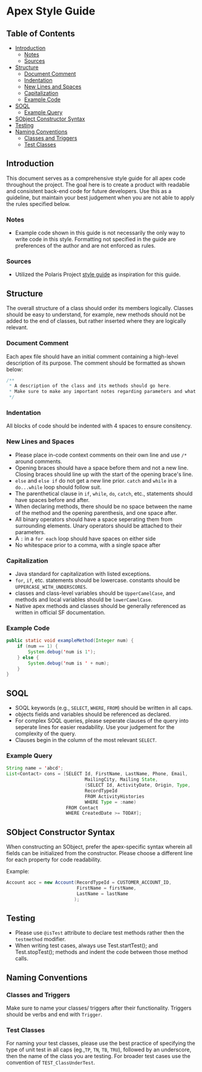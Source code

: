 
# Apex Style Guide

## Table of Contents

* [Introduction](#introduction)
  * [Notes](#notes)
  * [Sources](#sources)
* [Structure](#structure)
  * [Document Comment](#document-comment)
  * [Indentation](#indentation)
  * [New Lines and Spaces](#new-lines-and-spaces)
  * [Capitalization](#capitalizaiton)
  * [Example Code](#example-code)
* [SOQL](#soql)
  * [Example Query](#example-query)
* [SObject Constructor Syntax](#sobject-constructor-syntax)
* [Testing](#testing)
* [Naming Conventions](#naming-conventions)
  * [Classes and Triggers](#classes-and-triggers)
  * [Test Classes](#test-classes)

## Introduction

This document serves as a comprehensive style guide for all apex code throughout the project. The goal here is to create a product with readable and consistent back-end code for future developers. Use this as a guideline, but maintain your best judgement when you are not able to apply the rules specified below.

### Notes

* Example code shown in this guide is not necessarily the only way to write code in this style. Formatting not specified in the guide are preferences of the author and are not enforced as rules.

### Sources

* Utilized the Polaris Project [style guide](https://github.com/PolarisProject/salesforceStyleGuide/blob/master/Apex%20style%20guide.md#istest) as inspiration for this guide.

## Structure

The overall structure of a class should order its members logically. Classes should be easy to understand, for example, new methods should not be added to the end of classes, but rather inserted where they are logically relevant.

### Document Comment

Each apex file should have an initial comment containing a high-level description of its purpose. The comment should be formatted as shown below:

```java
/**
 * A description of the class and its methods should go here.
 * Make sure to make any important notes regarding parameters and what is returned.
 */
```

### Indentation

All blocks of code should be indented with 4 spaces to ensure consitency. 
    
### New Lines and Spaces

* Please place in-code context comments on their own line and use `/*` around comments.
* Opening braces should have a space before them and not a new line. Closing braces should line up with the start of the opening brace's line.
* `else` and `else if` do not get a new line prior. `catch` and `while` in a `do...while` loop should follow suit.
* The parenthetical clause in `if`, `while`, `do`, `catch`, etc., statements should have spaces before and after.
* When declaring methods, there should be no space between the name of the method and the opening parenthesis, and one space after.
* All binary operators should have a space seperating them from surrounding elements. Unary operators should be attached to their parameters.
* A `:` in a `for each` loop should have spaces on either side
* No whitespace prior to a comma, with a single space after

### Capitalization

* Java standard for capitalization with listed exceptions.
* `for`, `if`, etc. statements should be lowercase. constants should be `UPPERCASE_WITH_UNDERSCORES`.
* classes and class-level variables should be `UpperCamelCase`, and methods and local variables should be `lowerCamelCase`.
* Native apex methods and classes should be generally referenced as written in official SF documentation.

### Example Code
```java
public static void exampleMethod(Integer num) {
    if (num == 1) {
        System.debug('num is 1');
    } else {
        System.debug('num is ' + num);
    }
}
```

## SOQL
* SOQL keywords (e.g., `SELECT`, `WHERE`, `FROM`) should be written in all caps.
* objects fields and variables should be referenced as declared.
* For complex SOQL queries, please seperate clauses of the query into seperate lines for easier readability. Use your judgement for the complexity of the query.
* Clauses begin in the column of the most relevant `SELECT`.

### Example Query
```java
String name = 'abcd';
List<Contact> cons = [SELECT Id, FirstName, LastName, Phone, Email, 
                             MailingCity, Mailing State,
                             (SELECT Id, ActivityDate, Origin, Type,
                             RecordTypeId
                             FROM ActivityHistories
                             WHERE Type = :name)
                      FROM Contact
                      WHERE CreatedDate >= TODAY];
```

## SObject Constructor Syntax
When constructing an SObject, prefer the apex-specific syntax wherein all fields can be initialized from the constructor. Please choose a different line for each property for code readability.

Example: 
```java
Account acc = new Account(RecordTypeId = CUSTOMER_ACCOUNT_ID,
                          FirstName = firstName,
                          LastName = lastName
                         );
```

## Testing

* Please use `@isTest` attribute to declare test methods rather then the `testmethod` modifier.
* When writing test cases, always use Test.startTest(); and Test.stopTest(); methods and indent the code between those method calls.

## Naming Conventions

### Classes and Triggers

Make sure to name your classes/ triggers after their functionality. Triggers should be verbs and end with `Trigger`.

### Test Classes

For naming your test classes, please use the best practice of specifying the type of unit test in all caps (eg.,`TP`, `TN`, `TB`, `TRU`), followed by an underscore, then the name of the class you are testing. For broader test cases use the convention of `TEST_ClassUnderTest`.
